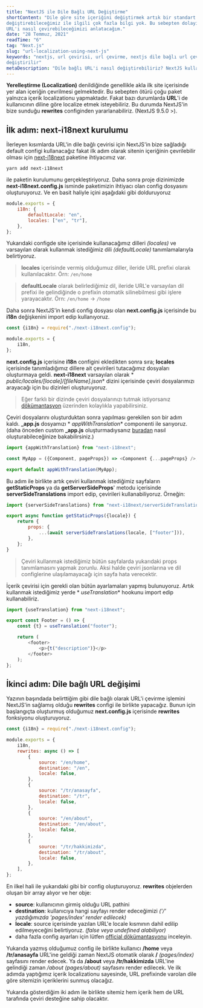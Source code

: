 ```yaml
---
title: "NextJS ile Dile Bağlı URL Değiştirme"
shortContent: "Dile göre site içeriğini değiştirmek artık bir standart haline geldi. Fakat dile göre URL'i nasıl
değiştirebileceğimiz ile ilgili çok fazla bilgi yok. Bu sebepten dolayı bu yazımda NextJS kullanarak dile bağlı olarak
URL'i nasıl çevirebileceğimizi anlatacağım."
date: "28 Temmuz, 2021"
readTime: "6"
tag: "Next.js"
slug: "url-localization-using-next-js"
keywords: "nextjs, url çevirisi, url çevirme, nextjs dile bağlı url çevirisi, nextjs ile dile bağlı nasıl url
değiştirilir"
metaDescription: "Dile bağlı URL'i nasıl değiştirebiliriz? NextJS kullanarak URL çevirisi yapma yöntemi"
---
```


**Yerelleştirme (Localization)** denildiğinde genellikle akla ilk site içerisinde yer alan içeriğin çevrilmesi
gelmektedir. Bu sebepten ötürü çoğu paket yalnızca içerik localizationu yapmaktadır. Fakat bazı durumlarda **URL**'i de
kullanıcının diline göre localize etmek isteyebiliriz. Bu durumda NextJS'in bize sunduğu **rewrites** configinden
yararlanabiliriz.
(NextJS 9.5.0 >).

## İlk adım: next-i18next kurulumu

İlerleyen kısımlarda URL'in dile bağlı çevirisi için NextJS'in bize sağladığı default configi kullanacağız fakat ilk
adım olarak sitenin içeriğinin çevrilebilir olması için [next-i18next](https://github.com/isaachinman/next-i18next)
paketine ihtiyacımız var.

```shell
yarn add next-i18next
```

ile paketin kurulumunu gerçekleştiriyoruz. Daha sonra proje dizinimizde **next-i18next.config.js** isminde paketimizin
ihtiyacı olan config dosyasını oluşturuyoruz. Ve en basit haliyle içini aşağıdaki gibi dolduruyoruz

```js
module.exports = {
    i18n: {
        defaultLocale: "en",
        locales: ["en", "tr"],
    },
};
```

Yukarıdaki configde site içerisinde kullanacağımız dilleri _(locales)_ ve varsayılan olarak kullanmak istediğimiz dili
_(defaultLocale)_ tanımlamalarıyla belirtiyoruz.

> **locales** içerisinde vermiş olduğumuz diller, ileride URL prefixi olarak kullanılacaktır. Örn: `/en/home`

> **defaultLocale** olarak belirlediğimiz dil, ileride URL'e varsayılan dil prefixi ile gelindiğinde o prefixin otomatik
> silinebilmesi gibi işlere yarayacaktır. Örn: `/en/home` -> `/home`

Daha sonra NextJS'in kendi config dosyası olan **next.config.js** içerisinde bu **i18n** değişkenini import edip
kullanıyoruz.

```js
const {i18n} = require("./next-i18next.config");

module.exports = {
    i18n,
};
```

**next.config.js** içerisine **i18n** configini ekledikten sonra sıra; **locales** içerisinde tanımladığımız dillere ait
çevirileri tutacağımız dosyaları oluşturmaya geldi. **next-i18next** varsayılan olarak *
*public/locales/[locale]/[fileName].json** dizini içerisinde çeviri dosyalarımızı arayacağı için bu dizinleri
oluşturuyoruz.

> Eğer farklı bir dizinde çeviri dosyalarınızı tutmak
> istiyorsanız [dökümantasyon](https://github.com/isaachinman/next-i18next#5-advanced-configuration) üzerinden kolaylıkla
> yapabilirsiniz.

Çeviri dosyalarını oluşturduktan sonra yapılması gerekilen son bir adım kaldı. **\_app.js** dosyamızı *
*appWithTranslation** componenti ile sarıyoruz. (daha önceden custom **\_app.js**
oluşturmadıysanız [buradan](https://nextjs.org/docs/advanced-features/custom-app) nasıl oluşturabileceğinize
bakabilirsiniz.)

```js
import {appWithTranslation} from "next-i18next";

const MyApp = ({Component, pageProps}) => <Component {...pageProps} />;

export default appWithTranslation(MyApp);
```

Bu adım ile birlikte artık çeviri kullanmak istediğimiz sayfaların **getStaticProps** ya da **getServerSideProps**'
metodu içerisinde **serverSideTranslations** import edip, çevirileri kullanabiliyoruz. Örneğin:

```js
import {serverSideTranslations} from "next-i18next/serverSideTranslations";

export async function getStaticProps({locale}) {
    return {
        props: {
            ...(await serverSideTranslations(locale, ["footer"])),
        },
    };
}
```

> Çeviri kullanmak istediğimiz bütün sayfalarda yukarıdaki props tanımlamasını yapmak zorunlu. Aksi halde çeviri
> jsonlarına ve dil configlerine ulaşılamayacağı için sayfa hata verecektir.

İçerik çevirisi için gerekli olan bütün ayarlamaları yapmış bulunuyoruz. Artık kullanmak istediğimiz yerde *
*useTranslation** hookunu import edip kullanabiliriz.

```js
import {useTranslation} from "next-i18next";

export const Footer = () => {
    const {t} = useTranslation("footer");

    return (
        <footer>
            <p>{t("description")}</p>
        </footer>
    );
};
```

## İkinci adım: Dile bağlı URL değişimi

Yazının başındada belirttiğim gibi dile bağlı olarak URL'i çevirme işlemini NextJS'in sağlamış olduğu **rewrites**
configi ile birlikte yapacağız. Bunun için başlangıçta oluşturmuş olduğumuz **next.config.js** içerisinde **rewrites**
fonksiyonu oluşturuyoruz.

```js
const {i18n} = require("./next-i18next.config");

module.exports = {
    i18n,
    rewrites: async () => [
        {
            source: "/en/home",
            destination: "/en",
            locale: false,
        },
        {
            source: "/tr/anasayfa",
            destination: "/tr",
            locale: false,
        },
        {
            source: "/en/about",
            destination: "/en/about",
            locale: false,
        },
        {
            source: "/tr/hakkimizda",
            destination: "/tr/about",
            locale: false,
        },
    ],
};
```

En ilkel hali ile yukarıdaki gibi bir config oluşturuyoruz. **rewrites** objelerden oluşan bir array alıyor ve her obje:

- **source**: kullanıcının girmiş olduğu URL pathini
- **destination**: kullanıcıya hangi sayfayı render edeceğimizi _('/' yazdığımızda 'pages/index' render edilecek)_
- **locale**: source içerisinde yazılan URL'e locale kısmının dahil edilip edilmeyeceğini belirtiyoruz. _(false veya
  undefined alabiliyor)_
- daha fazla config ayarları için
  lütfen [official dökümantasyonu](https://nextjs.org/docs/api-reference/next.config.js/rewrites) inceleyin.

Yukarıda yazmış olduğumuz config ile birlikte kullanıcı **/home** veya **/tr/anasayfa** URL'ine geldiği zaman NextJS
otomatik olarak **/** _(pages/index)_ sayfasını render edecek. Ya da **/about** veya **/tr/hakkimizda** URL'ine
gelindiği zaman _/about_ _(pages/about)_ sayfasını render edilecek. Ve ilk adımda yaptığımız içerik localizationu
sayesinde, URL prefixinde varolan dile göre sitemizin içeriklerini sunmuş olacağız.

Yukarıda gösterdiğim iki adım ile birlikte sitemiz hem içerik hem de URL tarafında çeviri desteğine sahip olacaktır.
